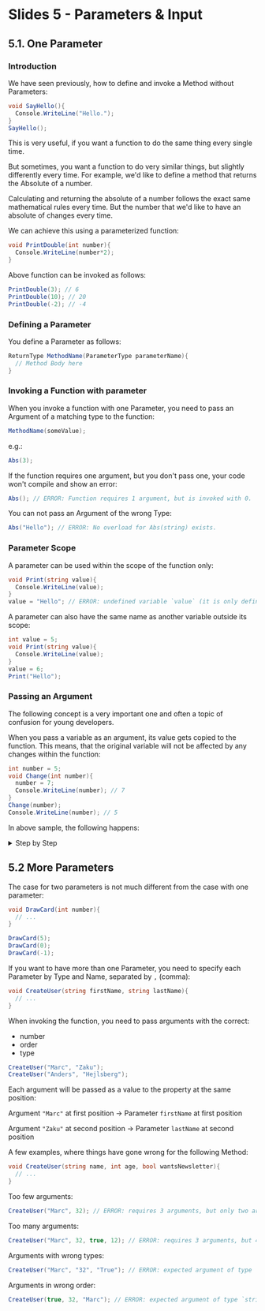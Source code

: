 # Slides 5 - Parameters & Input
## 5.1. One Parameter

### Introduction

We have seen previously, how to define and invoke a Method without Parameters:

```cs
void SayHello(){
  Console.WriteLine("Hello.");
}
SayHello();
```

This is very useful, if you want a function to do the same thing every single time.

But sometimes, you want a function to do very similar things, but slightly differently every time. For example, we'd like to define a method that returns the Absolute of a number.

Calculating and returning the absolute of a number follows the exact same mathematical rules every time. But the number that we'd like to have an absolute of changes every time.

We can achieve this using a parameterized function:

```cs
void PrintDouble(int number){
  Console.WriteLine(number*2);
}
```

Above function can be invoked as follows:

```cs
PrintDouble(3); // 6
PrintDouble(10); // 20
PrintDouble(-2); // -4
```

### Defining a Parameter

You define a Parameter as follows:

```cs
ReturnType MethodName(ParameterType parameterName){
  // Method Body here
}
```

### Invoking a Function with parameter

When you invoke a function with one Parameter, you need to pass an Argument of a matching type to the function:

```cs
MethodName(someValue);
```

e.g.:

```cs
Abs(3);
```

If the function requires one argument, but you don't pass one, your code won't compile and show an error:

```cs
Abs(); // ERROR: Function requires 1 argument, but is invoked with 0.
```

You can not pass an Argument of the wrong Type:

```cs
Abs("Hello"); // ERROR: No overload for Abs(string) exists.
```

### Parameter Scope

A parameter can be used within the scope of the function only:

```cs
void Print(string value){
  Console.WriteLine(value);
}
value = "Hello"; // ERROR: undefined variable `value` (it is only defined within the scope of the method)
```

A parameter can also have the same name as another variable outside its scope:

```cs
int value = 5;
void Print(string value){
  Console.WriteLine(value);
}
value = 6;
Print("Hello");
```

### Passing an Argument

The following concept is a very important one and often a topic of confusion for young developers.

When you pass a variable as an argument, its value gets copied to the function. This means, that the original variable will not be affected by any changes within the function:

```cs
int number = 5;
void Change(int number){
  number = 7;
  Console.WriteLine(number); // 7
}
Change(number);
Console.WriteLine(number); // 5
```

In above sample, the following happens:

<details>
  <summary>Step by Step</summary>

#### Step 1

First, the Variable named `number` is defined and the value `5` is assigned to it:

| Method-Name | Location     | Code | Variables |
|-------------|--------------|------|-----------|
| void Main() | Program.cs:1|`int number = 5;` | `int number: 5`|

#### Step 2

Then, the function named `Change` is invoked, passing the value of `number` (`5`) as an argument to the function:

| Method-Name | Location     | Code | Variables |
|-------------|--------------|------|-----------|
| void Main() | Program.cs:6|`Change(number)` | `int number: 5`|

#### Step 3.1

This means, that the value `5` gets copied to the parameter of the function:

| Method-Name | Location     | Code | Variables |
|-------------|--------------|------|-----------|
| void Change() | Program.cs:2|`{` | `int number: 5`|
| void Main() | Program.cs:6|`Change(number)` | `int number: 5`|

#### Step 3.2

When `7` gets assigned to `number`, this affects the function's parameter only. Not the original variable with the same name:

| Method-Name | Location     | Code | Variables |
|-------------|--------------|------|-----------|
| void Change() | Program.cs:3|`number = 7;` | `int number: 7`|
| void Main() | Program.cs:6|`Change(number)` | `int number: 5`|

#### Step 4

When printing `number` within the function `Change`, it will print the number of the function's parameter, which is `7`.

| Method-Name | Location     | Code | Variables |
|-------------|--------------|------|-----------|
| void Change() | Program.cs:4|`Console.WriteLine(number);` | `int number: 7`|
| void Main() | Program.cs:6|`Change(number)` | `int number: 5`|

#### Step 4.1

When the function ends...

| Method-Name | Location     | Code | Variables |
|-------------|--------------|------|-----------|
| void Change() | Program.cs:4|`}` | `int number: 7`|
| void Main() | Program.cs:6|`Change(number)` | `int number: 5`|

#### Step 4.2

It will pop the parameter `number` and its value `7` off the stack and make room again for the variable `number`, whose value is still `5`. `Console.WriteLine` in the `Main`-procedure also references the variable named `number`, not the parameter:

| Method-Name | Location     | Code | Variables |
|-------------|--------------|------|-----------|
| void Main() | Program.cs:7|`Console.WriteLine(number);` | `int number: 5`|

</details>

## 5.2 More Parameters

The case for two parameters is not much different from the case with one parameter:

```cs
void DrawCard(int number){
  // ...
}
```

```cs
DrawCard(5);
DrawCard(0);
DrawCard(-1);
```

If you want to have more than one Parameter, you need to specify each Parameter by Type and Name, separated by `,` (comma):

```cs
void CreateUser(string firstName, string lastName){
  // ...
}
```

When invoking the function, you need to pass arguments with the correct:
- number
- order
- type

```cs
CreateUser("Marc", "Zaku");
CreateUser("Anders", "Hejlsberg");
```

Each argument will be passed as a value to the property at the same position:

Argument `"Marc"` at first position -> Parameter `firstName` at first position

Argument `"Zaku"` at second position -> Parameter `lastName` at second position

A few examples, where things have gone wrong for the following Method:

```cs
void CreateUser(string name, int age, bool wantsNewsletter){
  // ...
}
```

Too few arguments:
```cs
CreateUser("Marc", 32); // ERROR: requires 3 arguments, but only two are given
```

Too many arguments:
```cs
CreateUser("Marc", 32, true, 12); // ERROR: requires 3 arguments, but 4 are given
```

Arguments with wrong types:
```cs
CreateUser("Marc", "32", "True"); // ERROR: expected argument of type `int`, but was given `string` "32"
```

Arguments in wrong order:
```cs
CreateUser(true, 32, "Marc"); // ERROR: expected argument of type `string`, but was given `bool` true
```
